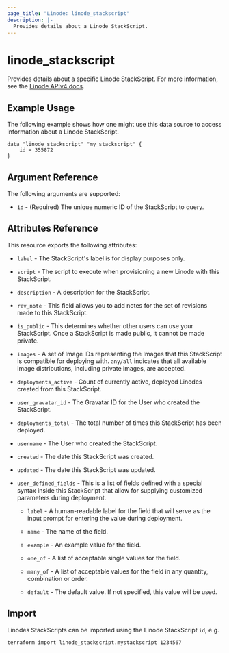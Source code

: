 ```yaml
---
page_title: "Linode: linode_stackscript"
description: |-
  Provides details about a Linode StackScript.
---
```


# linode\_stackscript

Provides details about a specific Linode StackScript.
For more information, see the [Linode APIv4 docs](https://techdocs.akamai.com/linode-api/reference/get-stack-script).

## Example Usage

The following example shows how one might use this data source to access information about a Linode StackScript.

```hcl
data "linode_stackscript" "my_stackscript" {
    id = 355872
}
```

## Argument Reference

The following arguments are supported:

* `id` - (Required) The unique numeric ID of the StackScript to query.

## Attributes Reference

This resource exports the following attributes:

* `label` - The StackScript's label is for display purposes only.

* `script` - The script to execute when provisioning a new Linode with this StackScript.

* `description` - A description for the StackScript.

* `rev_note` - This field allows you to add notes for the set of revisions made to this StackScript.

* `is_public` - This determines whether other users can use your StackScript. Once a StackScript is made public, it cannot be made private.

* `images` - A set of Image IDs representing the Images that this StackScript is compatible for deploying with. `any/all` indicates that all available image distributions, including private images, are accepted.

* `deployments_active` - Count of currently active, deployed Linodes created from this StackScript.

* `user_gravatar_id` - The Gravatar ID for the User who created the StackScript.

* `deployments_total` - The total number of times this StackScript has been deployed.

* `username` - The User who created the StackScript.

* `created` - The date this StackScript was created.

* `updated` - The date this StackScript was updated.

* `user_defined_fields` - This is a list of fields defined with a special syntax inside this StackScript that allow for supplying customized parameters during deployment.

  * `label` - A human-readable label for the field that will serve as the input prompt for entering the value during deployment.

  * `name` - The name of the field.

  * `example` - An example value for the field.

  * `one_of` - A list of acceptable single values for the field.

  * `many_of` - A list of acceptable values for the field in any quantity, combination or order.

  * `default` - The default value. If not specified, this value will be used.

## Import

Linodes StackScripts can be imported using the Linode StackScript `id`, e.g.

```sh
terraform import linode_stackscript.mystackscript 1234567
```
